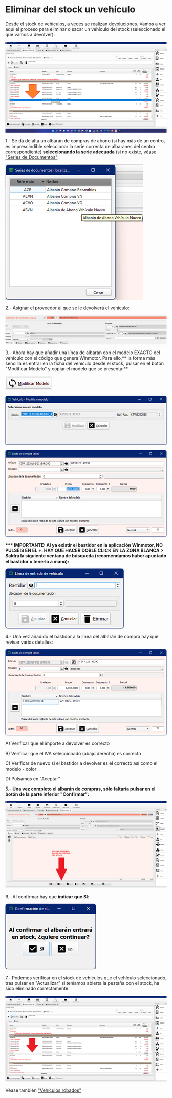 # Eliminar del stock un vehículo

Desde el stock de vehículos, a veces se realizan devoluciones. Vamos a ver aquí el proceso para eliminar o sacar un vehículo del stock (seleccionado el que vamos a devolver):

![](<../.gitbook/assets/imagen (99).png>)

1.- Se da de alta un albarán de compras de abono (si hay más de un centro, es imprescindible seleccionar la serie correcta de albaranes del centro correspondiente) **seleccionando la serie adecuada** (si no existe, [véase "Series de Documentos"](../manuales/configuracion/series-de-documentos.md):

![](<../.gitbook/assets/imagen (90).png>)

2.- Asignar el proveedor al que se le devolverá el vehículo:

![](<../.gitbook/assets/imagen (91).png>)

3.- Ahora hay que añadir una línea de albarán con el modelo EXACTO del vehículo con el código que genera Winmotor. Para ello,\*\* la forma más sencilla es entrar en la ficha del vehículo desde el stock, pulsar en el botón "Modificar Modelo" y copiar el modelo que se presenta:\*\*

![Pulsar en este botón](<../.gitbook/assets/imagen (93).png>)

![Copiar modelo completo según se ve en la imagen](<../.gitbook/assets/imagen (94) (1) (1).png>)

![](<../.gitbook/assets/imagen (95).png>)

**\*\*\* IMPORTANTE: Al ya existir el bastidor en la aplicación Winmotor, NO PULSÉIS EN EL +. HAY QUE HACER DOBLE CLICK EN LA ZONA BLANCA > Saldrá la siguiente ventana de búsqueda (recomendamos haber apuntado el bastidor o tenerlo a mano):**

![](<../.gitbook/assets/imagen (96).png>)

4.- Una vez añadido el bastidor a la línea del albarán de compra hay que revisar varios detalles:

![](<../.gitbook/assets/imagen (98).png>)

A) Verificar que el importe a devolver es correcto

B) Verificar que el IVA seleccionado (abajo derecha) es correcto

C) Verificar de nuevo si el bastidor a devolver es el correcto así como el modelo - color

D) Pulsamos en "Aceptar"

5.- **Una vez completo el albarán de compras, sólo faltaría pulsar en el botón de la parte inferior "Confirmar":**

![](<../.gitbook/assets/imagen (101).png>)

6.- Al confirmar hay que **indicar que SI**:

![](<../.gitbook/assets/imagen (102) (1) (1).png>)

7.- Podemos verificar en el stock de vehículos que el vehículo seleccionado, tras pulsar en "Actualizar" si teníamos abierta la pestaña con el stock, ha sido eliminado correctamente:

![](<../.gitbook/assets/imagen (103).png>)

Véase también ["Vehículos robados"](../faq/vehiculos-robados-sacar-del-stock.md)
